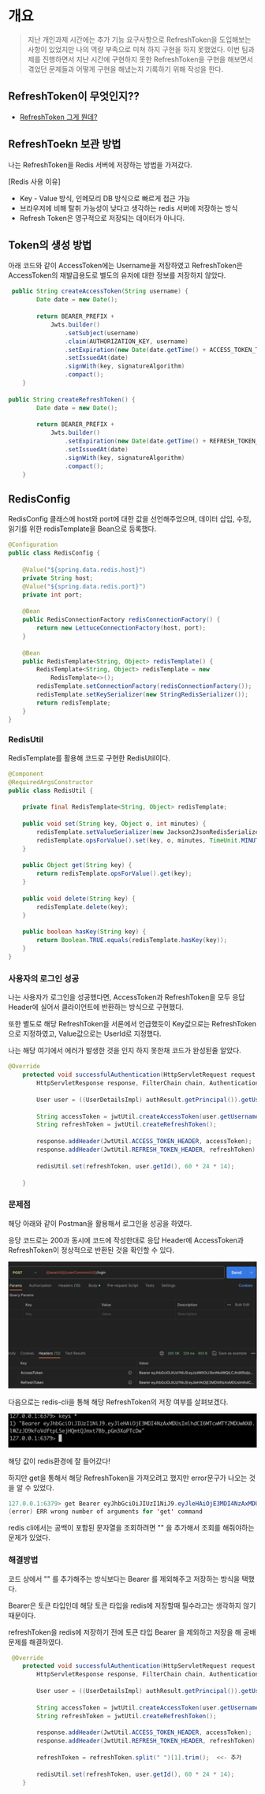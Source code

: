 # 개요

> 지난 개인과제 시간에는 추가 기능 요구사항으로 RefreshToken을 도입해보는 사항이 있었지만
> 나의 역량 부족으로 미쳐 하지 구현을 하지 못했었다.
> 이번 팀과제를 진행하면서 지난 시간에 구현하지 못한 RefreshToken을 구현을 해보면서
> 겪었던 문제들과 어떻게 구현을 해냈는지 기록하기 위해 작성을 한다.

## RefreshToken이 무엇인지??

- [RefreshToken 그게 뭔데?](https://github.com/junxtar/TIL/blob/main/Spring/refresh-token.md)

## RefreshToekn 보관 방법

나는 RefreshToken을 Redis 서버에 저장하는 방법을 가져갔다.

[Redis 사용 이유]

- Key - Value 방식, 인메모리 DB 방식으로 빠르게 접근 가능
- 브라우저에 비해 탈취 가능성이 낮다고 생각하는 redis 서버에 저장하는 방식
- Refresh Token은 영구적으로 저장되는 데이터가 아니다.

## Token의 생성 방법

아래 코드와 같이 AccessToken에는 Username을 저장하였고 RefreshToken은 AccessToken의 재발급용도로 별도의 유저에 대한 정보를 저장하지 않았다.

```java
 public String createAccessToken(String username) {
        Date date = new Date();

        return BEARER_PREFIX +
            Jwts.builder()
                .setSubject(username)
                .claim(AUTHORIZATION_KEY, username)
                .setExpiration(new Date(date.getTime() + ACCESS_TOKEN_TIME))
                .setIssuedAt(date)
                .signWith(key, signatureAlgorithm)
                .compact();
    }

public String createRefreshToken() {
        Date date = new Date();

        return BEARER_PREFIX +
            Jwts.builder()
                .setExpiration(new Date(date.getTime() + REFRESH_TOKEN_TIME))
                .setIssuedAt(date)
                .signWith(key, signatureAlgorithm)
                .compact();
    }
```

## RedisConfig

RedisConfig 클래스에 host와 port에 대한 값을 선언해주었으며, 데이터 삽입, 수정, 읽기를 위한 redisTemplate을 Bean으로 등록했다.

```java
@Configuration
public class RedisConfig {

    @Value("${spring.data.redis.host}")
    private String host;
    @Value("${spring.data.redis.port}")
    private int port;

    @Bean
    public RedisConnectionFactory redisConnectionFactory() {
        return new LettuceConnectionFactory(host, port);
    }

    @Bean
    public RedisTemplate<String, Object> redisTemplate() {
        RedisTemplate<String, Object> redisTemplate = new
            RedisTemplate<>();
        redisTemplate.setConnectionFactory(redisConnectionFactory());
        redisTemplate.setKeySerializer(new StringRedisSerializer());
        return redisTemplate;
    }
}

```

### RedisUtil

RedisTemplate를 활용해 코드로 구현한 RedisUtil이다.

```java
@Component
@RequiredArgsConstructor
public class RedisUtil {

    private final RedisTemplate<String, Object> redisTemplate;

    public void set(String key, Object o, int minutes) {
        redisTemplate.setValueSerializer(new Jackson2JsonRedisSerializer<>(o.getClass()));
        redisTemplate.opsForValue().set(key, o, minutes, TimeUnit.MINUTES);
    }

    public Object get(String key) {
        return redisTemplate.opsForValue().get(key);
    }

    public void delete(String key) {
        redisTemplate.delete(key);
    }

    public boolean hasKey(String key) {
        return Boolean.TRUE.equals(redisTemplate.hasKey(key));
    }
}

```

### 사용자의 로그인 성공

나는 사용자가 로그인을 성공했다면, AccessToken과 RefreshToken을 모두 응답 Header에 실어서 클라이언트에 반환하는 방식으로 구현했다.

또한 별도로 해당 RefreshToken을 서론에서 언급했듯이 Key값으로는 RefreshToken으로 지정하였고, Value값으로는 UserId로 지정했다.

나는 해당 여기에서 에러가 발생한 것을 인지 하지 못한채 코드가 완성된줄 알았다.

```java
@Override
    protected void successfulAuthentication(HttpServletRequest request,
        HttpServletResponse response, FilterChain chain, Authentication authResult) {

        User user = ((UserDetailsImpl) authResult.getPrincipal()).getUser();

        String accessToken = jwtUtil.createAccessToken(user.getUsername());
        String refreshToken = jwtUtil.createRefreshToken();

        response.addHeader(JwtUtil.ACCESS_TOKEN_HEADER, accessToken);
        response.addHeader(JwtUtil.REFRESH_TOKEN_HEADER, refreshToken);

        redisUtil.set(refreshToken, user.getId(), 60 * 24 * 14);

    }
```

### 문제점

해당 아래와 같이 Postman을 활용해서 로그인을 성공을 하였다.

응당 코드로는 200과 동시에 코드에 작성한대로 응답 Header에 AccessToken과 RefreshToken이 정상적으로 반환된 것을 확인할 수 있다.

![token](../img/redis1.png)

다음으로는 redis-cli을 통해 해당 RefreshToken의 저장 여부를 살펴보겠다.

![token](../img/redis2.png)

해당 값이 redis환경에 잘 들어갔다!

하지만 get을 통해서 해당 RefreshToken을 가져오려고 했지만 error문구가 나오는 것을 알 수 있었다.

```java
127.0.0.1:6379> get Bearer eyJhbGciOiJIUzI1NiJ9.eyJleHAiOjE3MDI4NzAxMDUsImlhdCI6MTcwMTY2MDUwNX0.lW2zJD9kFoVdftpLSejHQmtQJmxt7Bb_pGm3XaPTcDw
(error) ERR wrong number of arguments for 'get' command
```

redis cli에서는 공백이 포함된 문자열을 조회하려면 "" 을 추가해서 조회를 해줘야하는 문제가 있었다.

### 해결방법

코드 상에서 "" 를 추가해주는 방식보다는 Bearer 를 제외해주고 저장하는 방식을 택했다.

Bearer은 토큰 타입인데 해당 토큰 타입을 redis에 저장할때 필수라고는 생각하지 않기 때문이다.

refreshToken을 redis에 저장하기 전에 토큰 타입 Bearer 을 제외하고 저장을 해 공배 문제를 해결하였다.

```java
 @Override
    protected void successfulAuthentication(HttpServletRequest request,
        HttpServletResponse response, FilterChain chain, Authentication authResult) {

        User user = ((UserDetailsImpl) authResult.getPrincipal()).getUser();

        String accessToken = jwtUtil.createAccessToken(user.getUsername());
        String refreshToken = jwtUtil.createRefreshToken();

        response.addHeader(JwtUtil.ACCESS_TOKEN_HEADER, accessToken);
        response.addHeader(JwtUtil.REFRESH_TOKEN_HEADER, refreshToken);

        refreshToken = refreshToken.split(" ")[1].trim();  <<- 추가

        redisUtil.set(refreshToken, user.getId(), 60 * 24 * 14);
    }
```
